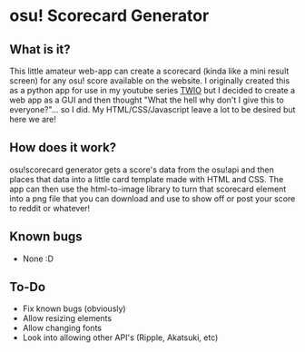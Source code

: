 # osu! Scorecard Generator
## What is it?
This little amateur web-app can create a scorecard (kinda like a mini result screen) for any osu! score available on the website. I originally created this as a python app for use in my youtube series [TWIO](https://www.youtube.com/playlist?list=PLGQaEWEIOUKg-GWsFZLbx74Z6EB92CkQr) but I decided to create a web app as a GUI and then thought "What the hell why don't I give this to everyone?"... so I did. My HTML/CSS/Javascript leave a lot to be desired but here we are!

## How does it work?
osu!scorecard generator gets a score's data from the osu!api and then places that data into a little card template made with HTML and CSS. The app can then use the html-to-image library to turn that scorecard element into a png file that you can download and use to show off or post your score to reddit or whatever!

## Known bugs
- None :D

## To-Do
- Fix known bugs (obviously)
- Allow resizing elements
- Allow changing fonts
- Look into allowing other API's (Ripple, Akatsuki, etc)

